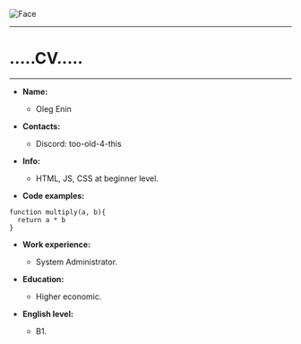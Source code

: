 ![Face](https://pngicon.ru/file/uploads/2_16-128x128.png)

***

# .....СV.....

***
* **Name:**
  * Oleg Enin

* **Contacts:**
  * Discord: too-old-4-this

* **Info:**
  * HTML, JS, CSS at beginner level.

* **Code examples:**
```
function multiply(a, b){
  return a * b
}
```

* **Work experience:** 
  * System Administrator.

* **Education:** 
  * Higher economic.

* **English level:** 
  * B1.